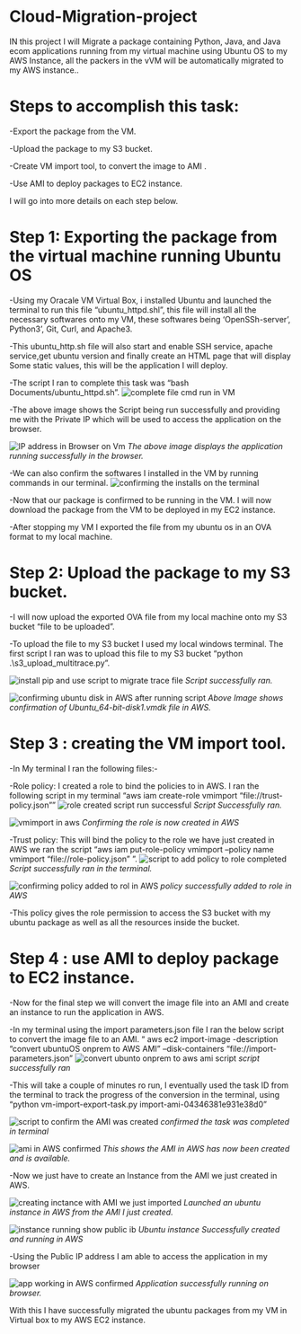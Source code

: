 # Cloud-Migration-project

IN this project I will Migrate a package containing Python, Java, and Java ecom applications running from my virtual machine using Ubuntu OS to my AWS Instance, all the packers in the vVM will be automatically migrated to my AWS instance..

# Steps to accomplish this task:

-Export the package from the VM.

  -Upload the package to my S3 bucket.
  
  -Create VM import tool, to convert the image to AMI .
  
  -Use AMI to deploy packages to EC2 instance.
   

I will go into more details on each step below.

# Step 1: Exporting the package from the virtual machine running Ubuntu OS

-Using my Oracale VM Virtual Box, i installed Ubuntu and launched the terminal to run this file “ubuntu_httpd.shl”, this file will install all the necessary softwares onto my VM, these softwares being ‘OpenSSh-server’, Python3’, Git, Curl, and Apache3.

-This ubuntu_http.sh file will also start and enable SSH service, apache service,get ubuntu version and finally create an HTML page that will display Some static values, this will be the application I will deploy.

-The script I ran to complete this task was “bash Documents/ubuntu_httpd.sh”.
![complete file cmd run in VM](https://github.com/samoluowa/Cloud-Migration-project/assets/71151040/631f3225-5655-4ca1-a0f6-e75719458bd2)

-The above image shows the Script being run successfully and providing me with the Private IP which will be used to access 
the application on the browser.

![IP address in Browser on Vm](https://github.com/samoluowa/Cloud-Migration-project/assets/71151040/c09b7cab-f148-429a-b285-e56d2f3c9ead)
*The above image displays the application running successfully in the browser.*

-We can also confirm the softwares I installed in the VM by running commands in our terminal.
![confirming the installs on the terminal](https://github.com/samoluowa/Cloud-Migration-project/assets/71151040/c57975cd-1c52-45bd-ad77-06b7423eb626)

-Now that our package is confirmed to be running in the VM. I will now download the package from the VM to be deployed in my EC2 instance.

-After stopping my VM I exported the file from my ubuntu os in an OVA format to my local machine.

# Step 2: Upload the package to my S3 bucket.

-I will now upload the exported OVA file from my local machine onto my S3 bucket “file to be uploaded”.

-To upload the file to my S3 bucket I used my local windows terminal. The first script I ran was to upload this file to my S3 bucket “python .\s3_upload_multitrace.py”.

![install pip and use script to migrate trace file](https://github.com/samoluowa/Cloud-Migration-project/assets/71151040/3669a916-8d8d-403c-9bdc-ebf44dbee397)
*Script successfully ran.*

![confirming ubuntu disk in AWS after running script](https://github.com/samoluowa/Cloud-Migration-project/assets/71151040/5d875f4c-d04c-4543-b487-fee5b3fb3524)
*Above Image shows confirmation of Ubuntu_64-bit-disk1.vmdk file in AWS.*

# Step 3 : creating the VM import tool.

-In My terminal I ran the following files:-

-Role policy: I created a role to bind the policies to in AWS. I ran the following script in my terminal “aws iam create-role vmimport “file://trust-policy.json””
![role created script run successful](https://github.com/samoluowa/Cloud-Migration-project/assets/71151040/4cf1b181-3020-4e24-9be0-8ef74d1b6443)
*Script Successfully ran.*

![vmimport in aws ](https://github.com/samoluowa/Cloud-Migration-project/assets/71151040/620d7d6d-c4ad-4ab2-abad-6b94de354b2f)
*Confirming the role is now created in AWS*

-Trust policy: This will bind the policy to the role we have just created in AWS we ran the script “aws iam put-role-policy vmimport –policy name vmimport “file://role-policy.json” ”.
![script to add policy to role completed](https://github.com/samoluowa/Cloud-Migration-project/assets/71151040/876fee3c-f237-499c-9b03-0d2c54c7e72a)
*Script successfully ran in the terminal.*

![confirming policy added to rol in AWS](https://github.com/samoluowa/Cloud-Migration-project/assets/71151040/514dd300-1941-4ea3-9ef3-d1a5b7c3991a)
*policy successfully added to role in AWS*

-This policy gives the role permission to access the S3 bucket with my ubuntu package as well as all the resources inside the bucket.

# Step 4 : use AMI to deploy package to EC2 instance.

-Now for the final step we will convert the image file into an AMI and create an instance to run the application in AWS. 

-In my terminal using the import parameters.json file I ran the below script to convert the image file to an AMI. “ aws ec2 import-image -description “convert ubuntuOS onprem to AWS AMI” –disk-containers “file://import-parameters.json”
![convert ubunto onprem to aws ami script ](https://github.com/samoluowa/Cloud-Migration-project/assets/71151040/4e9d54b2-5509-42fc-b25a-a54534bfc92d)
*script successfully ran*

-This will take a couple of minutes ro run, I eventually used the task ID from the terminal to track the progress of the conversion in the terminal, using “python vm-import-export-task.py import-ami-04346381e931e38d0”

![script to confirm the AMI was created ](https://github.com/samoluowa/Cloud-Migration-project/assets/71151040/7612ad36-69d7-4d78-a3fa-fad8b1573d69)
*confirmed the task was completed in terminal*

![ami in AWS confirmed](https://github.com/samoluowa/Cloud-Migration-project/assets/71151040/7146e589-551a-4794-a0bf-abfe39256eab)
*This shows the AMI in AWS has now been created and is available.*

-Now we just have to create an Instance from the AMI we just created in AWS.

![creating inctance with AMI we just imported](https://github.com/samoluowa/Cloud-Migration-project/assets/71151040/83dc8001-16c6-4845-9b2a-a031b5347a72)
*Launched an ubuntu instance in AWS from the AMI I just created.*

![instance running show public ib](https://github.com/samoluowa/Cloud-Migration-project/assets/71151040/e8247550-c5e9-4372-aabe-1f780f69ad8a)
*Ubuntu instance Successfully created and running in AWS*

-Using the Public IP address I am able to access the application in my browser

![app working in AWS confirmed](https://github.com/samoluowa/Cloud-Migration-project/assets/71151040/32a94bec-238a-435a-a4e5-eb93b161d232)
*Application successfully running on browser.*

With this I have successfully migrated the ubuntu packages from my VM in Virtual box to my AWS EC2 instance.

